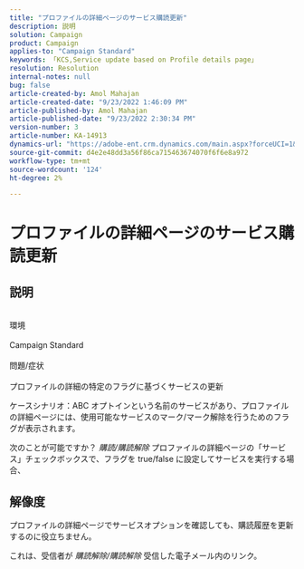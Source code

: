 ```yaml
---
title: "プロファイルの詳細ページのサービス購読更新"
description: 説明
solution: Campaign
product: Campaign
applies-to: "Campaign Standard"
keywords: 「KCS,Service update based on Profile details page」
resolution: Resolution
internal-notes: null
bug: false
article-created-by: Amol Mahajan
article-created-date: "9/23/2022 1:46:09 PM"
article-published-by: Amol Mahajan
article-published-date: "9/23/2022 2:30:34 PM"
version-number: 3
article-number: KA-14913
dynamics-url: "https://adobe-ent.crm.dynamics.com/main.aspx?forceUCI=1&pagetype=entityrecord&etn=knowledgearticle&id=4330650e-463b-ed11-9db0-000d3a5c1bcc"
source-git-commit: d4e2e48dd3a56f86ca715463674070f6f6e8a972
workflow-type: tm+mt
source-wordcount: '124'
ht-degree: 2%

---
```


# プロファイルの詳細ページのサービス購読更新

## 説明

<br>環境<br><br>
Campaign Standard
<br><br>問題/症状<br><br>
プロファイルの詳細の特定のフラグに基づくサービスの更新



ケースシナリオ：ABC オプトインという名前のサービスがあり、プロファイルの詳細ページには、使用可能なサービスのマーク/マーク解除を行うためのフラグが表示されます。

次のことが可能ですか？ *購読/購読解除* プロファイルの詳細ページの「サービス」チェックボックスで、フラグを true/false に設定してサービスを実行する場合、
















## 解像度


プロファイルの詳細ページでサービスオプションを確認しても、購読履歴を更新するのに役立ちません。

これは、受信者が *購読解除/購読解除* 受信した電子メール内のリンク。
